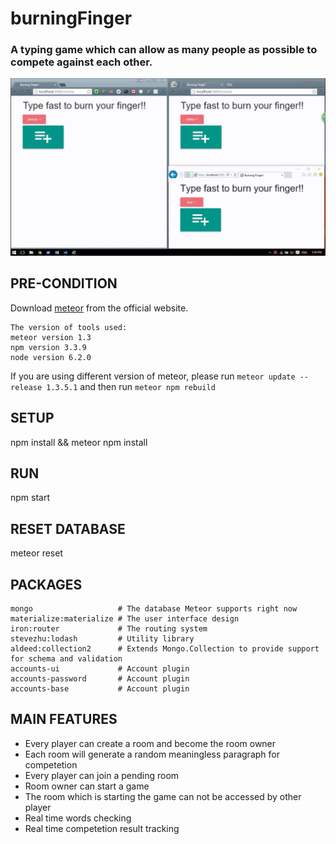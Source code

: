 # burningFinger
### A typing game which can allow as many people as possible to compete against each other.

![burningFinger preview](https://github.com/JavaScriptAcademy/burningFinger/blob/master/burningFinger.gif)

## PRE-CONDITION
Download [meteor](https://www.meteor.com/) from the official website.

    The version of tools used:
    meteor version 1.3
    npm version 3.3.9
    node version 6.2.0
  
If you are using different version of meteor, please run `meteor update --release 1.3.5.1` and then run `meteor npm rebuild` 
  
## SETUP
npm install && meteor npm install

## RUN
npm start

## RESET DATABASE
meteor reset

## PACKAGES
    mongo                   # The database Meteor supports right now
    materialize:materialize # The user interface design
    iron:router             # The routing system
    stevezhu:lodash         # Utility library
    aldeed:collection2      # Extends Mongo.Collection to provide support for schema and validation
    accounts-ui             # Account plugin
    accounts-password       # Account plugin
    accounts-base           # Account plugin

## MAIN FEATURES
* Every player can create a room and become the room owner
* Each room will generate a random meaningless paragraph for competetion
* Every player can join a pending room
* Room owner can start a game
* The room which is starting the game can not be accessed by other player
* Real time words checking 
* Real time competetion result tracking
